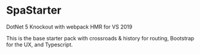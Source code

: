 # SpaStarter
DotNet 5 Knockout with webpack HMR for VS 2019

This is the base starter pack with crossroads & history for routing, Bootstrap for the UX, and Typescript.
